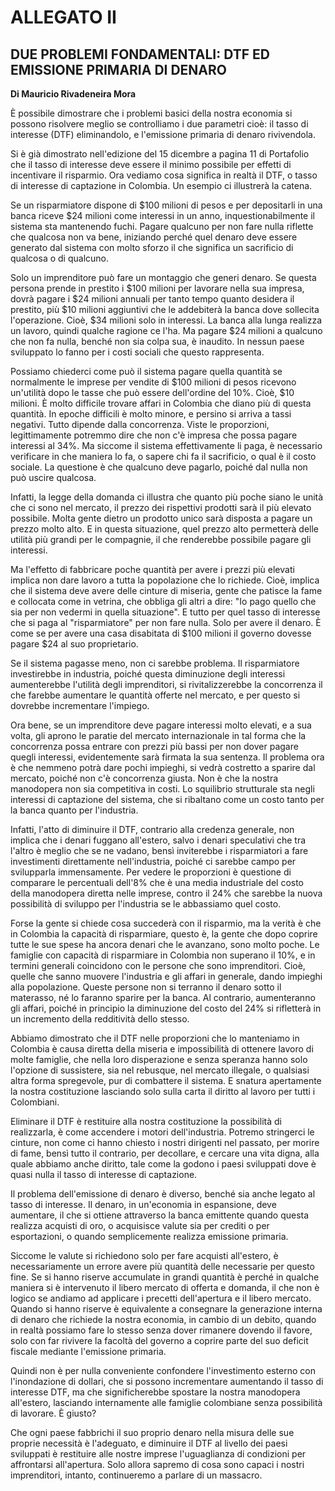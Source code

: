 # ALLEGATO II

## DUE PROBLEMI FONDAMENTALI: DTF ED EMISSIONE PRIMARIA DI DENARO

**Di Mauricio Rivadeneira Mora**

È possibile dimostrare che i problemi basici della nostra economia si possono risolvere meglio se controlliamo i due parametri cioè: il tasso di interesse (DTF) eliminandolo, e l'emissione primaria di denaro rivivendola.

Si è già dimostrato nell'edizione del 15 dicembre a pagina 11 di Portafolio che il tasso di interesse deve essere il minimo possibile per effetti di incentivare il risparmio. Ora vediamo cosa significa in realtà il DTF, o tasso di interesse di captazione in Colombia. Un esempio ci illustrerà la catena.

Se un risparmiatore dispone di $100 milioni di pesos e per depositarli in una banca riceve $24 milioni come interessi in un anno, inquestionabilmente il sistema sta mantenendo fuchi. Pagare qualcuno per non fare nulla riflette che qualcosa non va bene, iniziando perché quel denaro deve essere generato dal sistema con molto sforzo il che significa un sacrificio di qualcosa o di qualcuno.

Solo un imprenditore può fare un montaggio che generi denaro. Se questa persona prende in prestito i $100 milioni per lavorare nella sua impresa, dovrà pagare i $24 milioni annuali per tanto tempo quanto desidera il prestito, più $10 milioni aggiuntivi che le addebiterà la banca dove sollecita l'operazione. Cioè, $34 milioni solo in interessi. La banca alla lunga realizza un lavoro, quindi qualche ragione ce l'ha. Ma pagare $24 milioni a qualcuno che non fa nulla, benché non sia colpa sua, è inaudito. In nessun paese sviluppato lo fanno per i costi sociali che questo rappresenta.

Possiamo chiederci come può il sistema pagare quella quantità se normalmente le imprese per vendite di $100 milioni di pesos ricevono un'utilità dopo le tasse che può essere dell'ordine del 10%. Cioè, $10 milioni. È molto difficile trovare affari in Colombia che diano più di questa quantità. In epoche difficili è molto minore, e persino si arriva a tassi negativi. Tutto dipende dalla concorrenza. Viste le proporzioni, legittimamente potremmo dire che non c'è impresa che possa pagare interessi al 34%. Ma siccome il sistema effettivamente li paga, è necessario verificare in che maniera lo fa, o sapere chi fa il sacrificio, o qual è il costo sociale. La questione è che qualcuno deve pagarlo, poiché dal nulla non può uscire qualcosa.

Infatti, la legge della domanda ci illustra che quanto più poche siano le unità che ci sono nel mercato, il prezzo dei rispettivi prodotti sarà il più elevato possibile. Molta gente dietro un prodotto unico sarà disposta a pagare un prezzo molto alto. E in questa situazione, quel prezzo alto permetterà delle utilità più grandi per le compagnie, il che renderebbe possibile pagare gli interessi.

Ma l'effetto di fabbricare poche quantità per avere i prezzi più elevati implica non dare lavoro a tutta la popolazione che lo richiede. Cioè, implica che il sistema deve avere delle cinture di miseria, gente che patisce la fame e collocata come in vetrina, che obbliga gli altri a dire: "Io pago quello che sia per non vedermi in quella situazione". E tutto per quel tasso di interesse che si paga al "risparmiatore" per non fare nulla. Solo per avere il denaro. È come se per avere una casa disabitata di $100 milioni il governo dovesse pagare $24 al suo proprietario.

Se il sistema pagasse meno, non ci sarebbe problema. Il risparmiatore investirebbe in industria, poiché questa diminuzione degli interessi aumenterebbe l'utilità degli imprenditori, si rivitalizzerebbe la concorrenza il che farebbe aumentare le quantità offerte nel mercato, e per questo si dovrebbe incrementare l'impiego.

Ora bene, se un imprenditore deve pagare interessi molto elevati, e a sua volta, gli aprono le paratie del mercato internazionale in tal forma che la concorrenza possa entrare con prezzi più bassi per non dover pagare quegli interessi, evidentemente sarà firmata la sua sentenza. Il problema ora è che nemmeno potrà dare pochi impieghi, si vedrà costretto a sparire dal mercato, poiché non c'è concorrenza giusta. Non è che la nostra manodopera non sia competitiva in costi. Lo squilibrio strutturale sta negli interessi di captazione del sistema, che si ribaltano come un costo tanto per la banca quanto per l'industria.

Infatti, l'atto di diminuire il DTF, contrario alla credenza generale, non implica che i denari fuggano all'estero, salvo i denari speculativi che tra l'altro è meglio che se ne vadano, bensì inviterebbe i risparmiatori a fare investimenti direttamente nell'industria, poiché ci sarebbe campo per svilupparla immensamente. Per vedere le proporzioni è questione di comparare le percentuali dell'8% che è una media industriale del costo della manodopera diretta nelle imprese, contro il 24% che sarebbe la nuova possibilità di sviluppo per l'industria se le abbassiamo quel costo.

Forse la gente si chiede cosa succederà con il risparmio, ma la verità è che in Colombia la capacità di risparmiare, questo è, la gente che dopo coprire tutte le sue spese ha ancora denari che le avanzano, sono molto poche. Le famiglie con capacità di risparmiare in Colombia non superano il 10%, e in termini generali coincidono con le persone che sono imprenditori. Cioè, quelle che sanno muovere l'industria e gli affari in generale, dando impieghi alla popolazione. Queste persone non si terranno il denaro sotto il materasso, né lo faranno sparire per la banca. Al contrario, aumenteranno gli affari, poiché in principio la diminuzione del costo del 24% si rifletterà in un incremento della redditività dello stesso.

Abbiamo dimostrato che il DTF nelle proporzioni che lo manteniamo in Colombia è causa diretta della miseria e impossibilità di ottenere lavoro di molte famiglie, che nella loro disperazione e senza speranza hanno solo l'opzione di sussistere, sia nel rebusque, nel mercato illegale, o qualsiasi altra forma spregevole, pur di combattere il sistema. E snatura apertamente la nostra costituzione lasciando solo sulla carta il diritto al lavoro per tutti i Colombiani.

Eliminare il DTF è restituire alla nostra costituzione la possibilità di realizzarla, è come accendere i motori dell'industria. Potremo stringerci le cinture, non come ci hanno chiesto i nostri dirigenti nel passato, per morire di fame, bensì tutto il contrario, per decollare, e cercare una vita digna, alla quale abbiamo anche diritto, tale come la godono i paesi sviluppati dove è quasi nulla il tasso di interesse di captazione.

Il problema dell'emissione di denaro è diverso, benché sia anche legato al tasso di interesse. Il denaro, in un'economia in espansione, deve aumentare, il che si ottiene attraverso la banca emittente quando questa realizza acquisti di oro, o acquisisce valute sia per crediti o per esportazioni, o quando semplicemente realizza emissione primaria.

Siccome le valute si richiedono solo per fare acquisti all'estero, è necessariamente un errore avere più quantità delle necessarie per questo fine. Se si hanno riserve accumulate in grandi quantità è perché in qualche maniera si è intervenuto il libero mercato di offerta e domanda, il che non è logico se andiamo ad applicare i precetti dell'apertura e il libero mercato. Quando si hanno riserve è equivalente a consegnare la generazione interna di denaro che richiede la nostra economia, in cambio di un debito, quando in realtà possiamo fare lo stesso senza dover rimanere dovendo il favore, solo con far rivivere la facoltà del governo a coprire parte del suo deficit fiscale mediante l'emissione primaria.

Quindi non è per nulla conveniente confondere l'investimento esterno con l'inondazione di dollari, che si possono incrementare aumentando il tasso di interesse DTF, ma che significherebbe spostare la nostra manodopera all'estero, lasciando internamente alle famiglie colombiane senza possibilità di lavorare. È giusto?

Che ogni paese fabbrichi il suo proprio denaro nella misura delle sue proprie necessità è l'adeguato, e diminuire il DTF al livello dei paesi sviluppati è restituire alle nostre imprese l'uguaglianza di condizioni per affrontarsi all'apertura. Solo allora sapremo di cosa sono capaci i nostri imprenditori, intanto, continueremo a parlare di un massacro.
